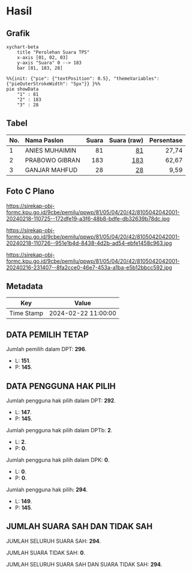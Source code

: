 # Hasil

## Grafik

```mermaid
xychart-beta
    title "Perolehan Suara TPS"
    x-axis [01, 02, 03]
    y-axis "Suara" 0 --> 183
    bar [81, 183, 28]
```

```mermaid
%%{init: {"pie": {"textPosition": 0.5}, "themeVariables": {"pieOuterStrokeWidth": "5px"}} }%%
pie showData
    "1" : 81
    "2" : 183
    "3" : 28
```

## Tabel

| No. | Nama Paslon    | Suara | Suara (raw) | Persentase |
|:--- |:-------------- | -----:| -----------:| ----------:|
| 1   | ANIES MUHAIMIN | 81    | [81][p-1]   | 27,74      |
| 2   | PRABOWO GIBRAN | 183   | [183][p-2]  | 62,67      |
| 3   | GANJAR MAHFUD  | 28    | [28][p-3]   | 9,59       |


[p-1]: https://github.com/gigit-pemilu/pemilu-2024-81-maluku/blob/main/pilpres/hitung-suara/sub/81-maluku/sub/05-seram-bagian-timur/sub/04-pulau-gorom/sub/2042-namalean/sub/001-tps/sub/paslon-1.txt
[p-2]: https://github.com/gigit-pemilu/pemilu-2024-81-maluku/blob/main/pilpres/hitung-suara/sub/81-maluku/sub/05-seram-bagian-timur/sub/04-pulau-gorom/sub/2042-namalean/sub/001-tps/sub/paslon-2.txt
[p-3]: https://github.com/gigit-pemilu/pemilu-2024-81-maluku/blob/main/pilpres/hitung-suara/sub/81-maluku/sub/05-seram-bagian-timur/sub/04-pulau-gorom/sub/2042-namalean/sub/001-tps/sub/paslon-3.txt

## Foto C Plano

https://sirekap-obj-formc.kpu.go.id/9cbe/pemilu/ppwp/81/05/04/20/42/8105042042001-20240218-110725--172dfe19-a3f6-48b8-bdfe-db32639b78dc.jpg

https://sirekap-obj-formc.kpu.go.id/9cbe/pemilu/ppwp/81/05/04/20/42/8105042042001-20240218-110726--951e1b4d-8438-4d2b-ad54-ebfe1458c963.jpg

https://sirekap-obj-formc.kpu.go.id/9cbe/pemilu/ppwp/81/05/04/20/42/8105042042001-20240216-231407--8fa2cce0-46e7-453a-a1ba-e5b12bbcc592.jpg


## Metadata

| Key        | Value               |
| ---------- | ------------------- |
| Time Stamp | 2024-02-22 11:00:00 |


## DATA PEMILIH TETAP

Jumlah pemilih dalam DPT: **296**.
 * L: **151**.
 * P: **145**.

## DATA PENGGUNA HAK PILIH

Jumlah pengguna hak pilih dalam DPT: **292**.
 * L: **147**.
 * P: **145**.

Jumlah pengguna hak pilih dalam DPTb: **2**.
 * L: **2**.
 * P: **0**.

Jumlah pengguna hak pilih dalam DPK: **0**.
 * L: **0**.
 * P: **0**.

Jumlah pengguna hak pilih: **294**.
 * L: **149**.
 * P: **145**.

## JUMLAH SUARA SAH DAN TIDAK SAH

JUMLAH SELURUH SUARA SAH: **294**.

JUMLAH SUARA TIDAK SAH: **0**.

JUMLAH SELURUH SUARA SAH DAN SUARA TIDAK SAH: **294**.



